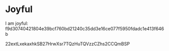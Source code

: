 # Joyful

I am joyful: f9d30740421804e39bcf760bd21240c35dd3e16ce077f5950fdadc1e413f646b


22extLxekaxhkSB27HrwXsr7TQzHuTQVzzCZhs2CCQmBSP